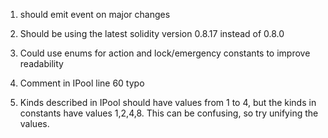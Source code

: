 1. should emit event on major changes

2. Should be using the latest solidity version 0.8.17 instead of 0.8.0

3. Could use enums for action and lock/emergency constants to improve readability

4. Comment in IPool line 60 typo

5. Kinds described in IPool should have values from 1 to 4, but the kinds in constants have values 1,2,4,8. This can be confusing, so try unifying the values.
